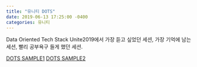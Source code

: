 ```yaml
---
title: "유니티 DOTS"
date: 2019-06-13 17:25:00 -0400
categories: 유니티
---
```


Data Oriented Tech Stack
Unite2019에서 가장 듣고 싶었던 세션, 가장 기억에 남는 세션, 빨리 공부욕구 들게 했던 세션.

[DOTS SAMPLE1](https://github.com/UnityTechnologies/AngryBots_ECS)
[DOTS SAMPLE2](https://github.com/Unity-Technologies/EntityComponentSystemSamples)

